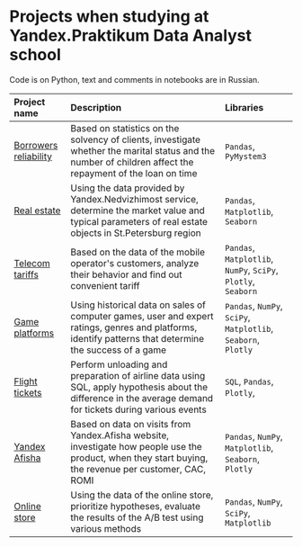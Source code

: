 # Projects when studying at Yandex.Praktikum Data Analyst school
Code is on Python, text and comments in notebooks are in Russian.

| Project name | Description | Libraries | 
| :--- | :--- | :--- | 
| [Borrowers reliability](https://github.com/mxserg/yandex_praktikum_projects/blob/master/borrowers_reliability/sergeev_borrowers_reliability.ipynb) | Based on statistics on the solvency of clients, investigate whether the marital status and the number of children affect the repayment of the loan on time | `Pandas`, `PyMystem3` |
| [Real estate](https://github.com/mxserg/yandex_praktikum_projects/blob/master/real_estate_spb/sergeev_real_estate_spb.ipynb) | Using the data provided by Yandex.Nedvizhimost service, determine the market value and typical parameters of real estate objects in St.Petersburg region | `Pandas`, `Matplotlib`, `Seaborn` |
| [Telecom tariffs](https://github.com/mxserg/yandex_praktikum_projects/blob/master/telecom_tariffs/sergeev_telecom_tariffs.ipynb) | Based on the data of the mobile operator's customers, analyze their behavior and find out convenient tariff | `Pandas`, `Matplotlib`, `NumPy`, `SciPy`, `Plotly`, `Seaborn` |
| [Game platforms](https://github.com/mxserg/yandex_praktikum_projects/blob/master/game_platforms/sergeev_game_platforms.ipynb) | Using historical data on sales of computer games, user and expert ratings, genres and platforms, identify patterns that determine the success of a game | `Pandas`, `NumPy`, `SciPy`, `Matplotlib`, `Seaborn`, `Plotly` |
| [Flight tickets](https://github.com/mxserg/yandex_praktikum_projects/blob/master/flight_tickets/sergeev_flight_tickets.ipynb) | Perform unloading and preparation of airline data using SQL, apply hypothesis about the difference in the average demand for tickets during various events | `SQL`, `Pandas`, `Plotly`, |
| [Yandex Afisha](https://github.com/mxserg/yandex_praktikum_projects/blob/master/yandex_afisha/sergeev_yandex_afisha.ipynb) | Based on data on visits from Yandex.Afisha website, investigate how people use the product, when they start buying, the revenue per customer, CAC, ROMI | `Pandas`, `NumPy`, `Matplotlib`, `Seaborn`, `Plotly` |
| [Online store](https://github.com/mxserg/yandex_praktikum_projects/blob/master/online_store/sergeev_online_store.ipynb) | Using the data of the online store, prioritize hypotheses, evaluate the results of the A/B test using various methods | `Pandas`, `NumPy`, `SciPy`, `Matplotlib` |







